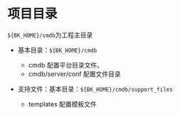 # 项目目录

`${BK_HOME}/cmdb`为工程主目录

- 基本目录：`${BK_HOME}/cmdb`
    - cmdb 配置平台目录文件。
    - cmdb/server/conf 配置文件目录

- 支持文件：基本目录：`${BK_HOME}/cmdb/support_files`
    - templates 配置模板文件
